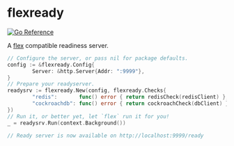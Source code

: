 # flexready

<a href="https://pkg.go.dev/github.com/go-flexible/flexready"><img src="https://pkg.go.dev/badge/github.com/go-flexible/flexready.svg" alt="Go Reference"></a>

A [flex](https://github.com/go-flexible/flex) compatible readiness server.

```go
// Configure the server, or pass nil for package defaults.
config := &flexready.Config{
        Server: &http.Server{Addr: ":9999"},
}
// Prepare your readyserver.
readysrv := flexready.New(config, flexready.Checks{
        "redis":       func() error { return redisCheck(redisClient) },
        "cockroachdb": func() error { return cockroachCheck(dbClient) },
})
// Run it, or better yet, let `flex` run it for you!
_ = readysrv.Run(context.Background())

// Ready server is now available on http://localhost:9999/ready
```
